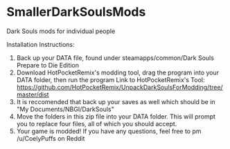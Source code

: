 # SmallerDarkSoulsMods
Dark Souls mods for individual people

Installation Instructions:
1.  Back up your DATA file, found under steamapps/common/Dark Souls Prepare to Die Edition
2.  Download HotPocketRemix's modding tool, drag the program into your DATA folder, then run the program
Link to HotPocketRemix's Tool:
https://github.com/HotPocketRemix/UnpackDarkSoulsForModding/tree/master/dist
3.  It is reccomended that back up your saves as well which should be in "My Documents/NBGI/DarkSouls"
4.  Move the folders in this zip file into your DATA folder.  This will prompt you to replace four files, all of which you should accept.
5.  Your game is modded! If you have any questions, feel free to pm /u/CoelyPuffs on Reddit
